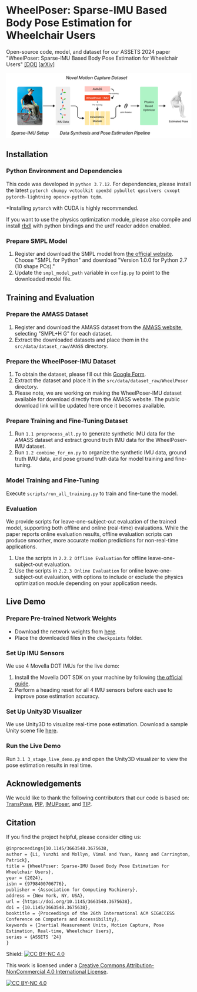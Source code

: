 # WheelPoser: Sparse-IMU Based Body Pose Estimation for Wheelchair Users

Open-source code, model, and dataset for our ASSETS 2024 paper "WheelPoser: Sparse-IMU Based Body Pose Estimation for Wheelchair Users"
[[DOI]](https://doi.org/10.1145/3663548.3675638) [[arXiv]](https://arxiv.org/abs/2409.08494)


![Teaser Image](./media/WheelPoser.png)

## Installation

### Python Environment and Dependencies
This code was developed in `python 3.7.12`. For dependencies, please install the latest `pytorch chumpy vctoolkit open3d pybullet qpsolvers cvxopt pytorch-lightning opencv-python tqdm`.

*Installing `pytorch` with CUDA is highly recommended.

If you want to use the physics optimization module, please also compile and install [rbdl](https://github.com/rbdl/rbdl) with python bindings and the urdf reader addon enabled.

### Prepare SMPL Model
1. Register and download the SMPL model from [the official website](https://smpl.is.tue.mpg.de/). Choose "SMPL for Python" and download "Version 1.0.0 for Python 2.7 (10 shape PCs)."
2. Update the `smpl_model_path` variable in `config.py` to point to the downloaded model file.

## Training and Evaluation

### Prepare the AMASS Dataset
1. Register and download the AMASS dataset from the [AMASS website](https://amass.is.tue.mpg.de/), selecting "SMPL+H G" for each dataset.
2. Extract the downloaded datasets and place them in the `src/data/dataset_raw/AMASS` directory.

### Prepare the WheelPoser-IMU Dataset
1. To obtain the dataset, please fill out this [Google Form](https://forms.gle/GZQMAja1yCba45c58).
2. Extract the dataset and place it in the `src/data/dataset_raw/WheelPoser` directory.
3. Please note, we are working on making the WheelPoser-IMU dataset available for download directly from the AMASS website. The public download link will be updated here once it becomes available.

### Prepare Training and Fine-Tuning Dataset
1. Run `1.1 preprocess_all.py` to generate synthetic IMU data for the AMASS dataset and extract ground truth IMU data for the WheelPoser-IMU dataset.
2. Run `1.2 combine_for_nn.py` to organize the synthetic IMU data, ground truth IMU data, and pose ground truth data for model training and fine-tuning.

### Model Training and Fine-Tuning
Execute `scripts/run_all_training.py` to train and fine-tune the model.

### Evaluation
We provide scripts for leave-one-subject-out evaluation of the trained model, supporting both offline and online (real-time) evaluations. While the paper reports online evaluation results, offline evaluation scripts can produce smoother, more accurate motion predictions for non-real-time applications.

1. Use the scripts in `2.2.2 Offline Evaluation` for offline leave-one-subject-out evaluation.
2. Use the scripts in `2.2.3 Online Evaluation` for online leave-one-subject-out evaluation, with options to include or exclude the physics optimization module depending on your application needs.

## Live Demo

### Prepare Pre-trained Network Weights
- Download the network weights from [here](https://cmu.box.com/s/0tl4nup6kpxawanb7rnmsv62dfyxt7dv).
- Place the downloaded files in the `checkpoints` folder.

### Set Up IMU Sensors
We use 4 Movella DOT IMUs for the live demo:
1. Install the Movella DOT SDK on your machine by following [the official guide](https://base.movella.com/s/article/Movella-DOT-PC-SDK-Guide?language=en_US).
2. Perform a heading reset for all 4 IMU sensors before each use to improve pose estimation accuracy.

### Set Up Unity3D Visualizer
We use Unity3D to visualize real-time pose estimation. Download a sample Unity scene file [here](https://cmu.box.com/s/b2sndinnkv9fjzq2nptj4hr77m2rgmcn). 

### Run the Live Demo
Run `3.1 3_stage_live_demo.py` and open the Unity3D visualizer to view the pose estimation results in real time.

## Acknowledgements
We would like to thank the following contributors that our code is based on:
[TransPose](https://github.com/Xinyu-Yi/TransPose), [PIP](https://github.com/Xinyu-Yi/PIP/tree/main), [IMUPoser](https://github.com/FIGLAB/IMUPoser/tree/main), and [TIP](https://github.com/jyf588/transformer-inertial-poser).

## Citation

If you find the project helpful, please consider citing us:

```
@inproceedings{10.1145/3663548.3675638,
author = {Li, Yunzhi and Mollyn, Vimal and Yuan, Kuang and Carrington, Patrick},
title = {WheelPoser: Sparse-IMU Based Body Pose Estimation for Wheelchair Users},
year = {2024},
isbn = {9798400706776},
publisher = {Association for Computing Machinery},
address = {New York, NY, USA},
url = {https://doi.org/10.1145/3663548.3675638},
doi = {10.1145/3663548.3675638},
booktitle = {Proceedings of the 26th International ACM SIGACCESS Conference on Computers and Accessibility},
keywords = {Inertial Measurement Units, Motion Capture, Pose Estimation, Real-time, Wheelchair Users},
series = {ASSETS '24}
}
```


Shield: [![CC BY-NC 4.0][cc-by-nc-shield]][cc-by-nc]

This work is licensed under a
[Creative Commons Attribution-NonCommercial 4.0 International License][cc-by-nc].

[![CC BY-NC 4.0][cc-by-nc-image]][cc-by-nc]

[cc-by-nc]: https://creativecommons.org/licenses/by-nc/4.0/
[cc-by-nc-image]: https://licensebuttons.net/l/by-nc/4.0/88x31.png
[cc-by-nc-shield]: https://img.shields.io/badge/License-CC%20BY--NC%204.0-lightgrey.svg